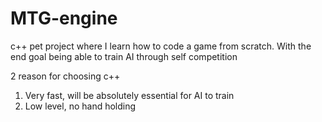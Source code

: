 # MTG-engine
c++ pet project where I learn how to code a game from scratch. With the end goal being able to train AI through self competition

2 reason for choosing c++
1. Very fast, will be absolutely essential for AI to train
2. Low level, no hand holding 

